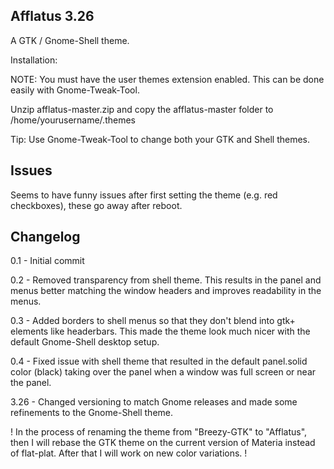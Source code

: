 Afflatus 3.26
---------------

A GTK / Gnome-Shell theme.

Installation:

NOTE: You must have the user themes extension enabled. This can be done easily with Gnome-Tweak-Tool.

Unzip afflatus-master.zip and copy the afflatus-master folder to /home/yourusername/.themes

Tip: Use Gnome-Tweak-Tool to change both your GTK and Shell themes.

Issues
------------
Seems to have funny issues after first setting the theme (e.g. red checkboxes), these go away after reboot.

Changelog
------------
0.1 - Initial commit

0.2 - Removed transparency from shell theme. This results in the panel and menus better matching the window headers and improves readability in the menus.

0.3 - Added borders to shell menus so that they don't blend into gtk+ elements like headerbars. This made the theme look much nicer with the default Gnome-Shell desktop setup.

0.4 - Fixed issue with shell theme that resulted in the default panel.solid color (black) taking over the panel when a window was full screen or near the panel. 

3.26 - Changed versioning to match Gnome releases and made some refinements to the Gnome-Shell theme.

! In the process of renaming the theme from "Breezy-GTK" to "Afflatus", then I will rebase the GTK theme on the current version of Materia instead of flat-plat. After that I will work on new color variations. !

